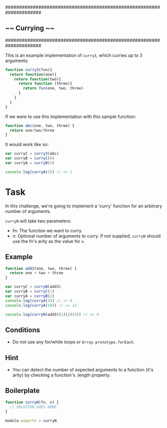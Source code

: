 #####################################################################
##                         ~~ Currying ~~                          ##
#####################################################################

This is an example implementation of `curry3`, which curries up to 3 arguments:

```js
function curry3(fun){
  return function(one){
    return function(two){
      return function (three){
        return fun(one, two, three)
      }
    }
  }
}
```

If we were to use this implementation with this sample function:

```js
function abc(one, two, three) {
  return one/two/three
}
```

It would work like so:

```js
var curryC = curry3(abc)
var curryB = curryC(6)
var curryA = curryB(3)

console.log(curryA(2)) // => 1
```

# Task

In this challenge, we're going to implement a 'curry' function for an arbitrary number of arguments.

`curryN` will take two parameters:

* fn: The function we want to curry.
* n: Optional number of arguments to curry. If not supplied, `curryN` should use the fn's arity as the value for `n`.

## Example

```js
function add3(one, two, three) {
  return one + two + three
}

var curryC = curryN(add3)
var curryB = curryC(1)
var curryA = curryB(2)
console.log(curryA(3)) // => 6
console.log(curryA(10)) // => 13

console.log(curryN(add3)(1)(2)(3)) // => 6
```

## Conditions

* Do not use any for/while loops or `Array.prototype.forEach`.

## Hint

* You can detect the number of expected arguments to a function (it's arity) by checking a function's .length property.

## Boilerplate

```js
function curryN(fn, n) {
  // SOLUTION GOES HERE
}

module.exports = curryN
```
